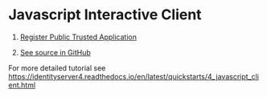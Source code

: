 # Javascript Interactive Client

1. [Register Public Trusted Application](../tasks/register-trusted-app.md#register-an-interactive-public-application)

2. [See source in GitHub](https://github.com/ErpNetDocs/dev/tree/master/guides/samples/src/jsclient)

For more detailed tutorial see https://identityserver4.readthedocs.io/en/latest/quickstarts/4_javascript_client.html
